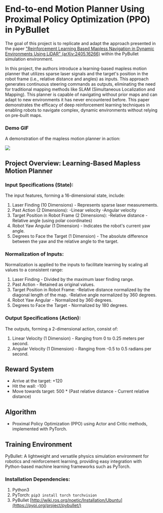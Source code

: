 # End-to-end Motion Planner Using Proximal Policy Optimization (PPO) in PyBullet

The goal of this project is to replicate and adapt the approach presented in the paper ["Reinforcement Learning Based Mapless Navigation in Dynamic Environments Using LiDAR" (arXiv:2405.16266)](https://arxiv.org/abs/2405.16266) within the PyBullet simulation environment.

In this project, the authors introduce a learning-based mapless motion planner that utilizes sparse laser signals and the target's position in the robot frame (i.e., relative distance and angles) as inputs. This approach generates continuous steering commands as outputs, eliminating the need for traditional mapping methods like SLAM (Simultaneous Localization and Mapping). This planner is capable of navigating without prior maps and can adapt to new environments it has never encountered before.
This paper demonstrates the efficacy of deep reinforcement learning techniques in enabling robots to navigate complex, dynamic environments without relying on pre-built maps.

### Demo GIF

A demonstration of the mapless motion planner in action:

![](https://github.com/user-attachments/assets/f91c6503-7fdb-478a-b2a3-96a92b5cfae5)



## Project Overview: Learning-Based Mapless Motion Planner
### Input Specifications (State):

The input features, forming a 16-dimensional state, include:

1. Laser Finding (10 Dimensions) - Represents sparse laser measurements.
2. Past Action (2 Dimensions):
  -Linear velocity
  -Angular velocity
3. Target Position in Robot Frame (2 Dimensions):
  -Relative distance
  -Relative angle (using polar coordinates)
4. Robot Yaw Angular (1 Dimension) - Indicates the robot's current yaw angle.
5. Degrees to Face the Target (1 Dimension) - The absolute difference between the yaw and the relative angle to the target.

### Normalization of Inputs:

Normalization is applied to the inputs to facilitate learning by scaling all values to a consistent range:

1. Laser Finding - Divided by the maximum laser finding range.
2. Past Action - Retained as original values.
3. Target Position in Robot Frame:
  -Relative distance normalized by the diagonal length of the map.
  -Relative angle normalized by 360 degrees.
4. Robot Yaw Angular - Normalized by 360 degrees.
5.  Degrees to Face the Target - Normalized by 180 degrees.


### Output Specifications (Action):

The outputs, forming a 2-dimensional action, consist of:

1. Linear Velocity (1 Dimension) - Ranging from 0 to 0.25 meters per second.
2. Angular Velocity (1 Dimension) - Ranging from -0.5 to 0.5 radians per second.

## Reward System
- Arrive at the target: +120
- Hit the wall: -100
- Move towards target: 500 * (Past relative distance - Current relative distance)

## Algorithm
- Proximal Policy Optimization (PPO) using Actor and Critic methods, implemented with PyTorch.

## Training Environment
PyBullet: A lightweight and versatile physics simulation environment for robotics and reinforcement learning, providing easy integration with Python-based machine learning frameworks such as PyTorch.

### Installation Dependencies:
1. Python3
2. PyTorch:
`pip3 install torch torchvision`
3. PyBullet
[http://wiki.ros.org/noetic/Installation/Ubuntu](https://pypi.org/project/pybullet/)

